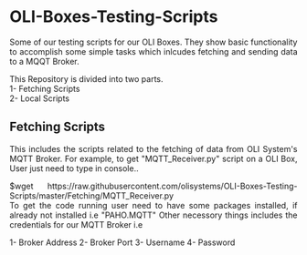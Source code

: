 # OLI-Boxes-Testing-Scripts
<p align="justify">Some of our testing scripts for our OLI Boxes. They show basic functionality to accomplish some simple tasks which inlcudes fetching and sending data to a MQQT Broker.</p>
This Repository is divided into two parts.<br />
1- Fetching Scripts<br />
2- Local Scripts<br />

## Fetching Scripts
<p align="justify">This includes the scripts related to the fetching of data from OLI System's MQTT Broker.
For example, to get "MQTT_Receiver.py" script on a OLI Box, User just need to type in console..</p>

 <p align="justify"> $wget https://raw.githubusercontent.com/olisystems/OLI-Boxes-Testing-Scripts/master/Fetching/MQTT_Receiver.py<br/>
To get the code running user need to have some packages installed, if already not installed i.e "PAHO.MQTT"
Other necessory things includes the credentials for our MQTT Broker i.e</p>
1- Broker Address
2- Broker Port
3- Username
4- Password

